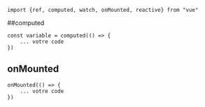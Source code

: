 ```
import {ref, computed, watch, onMounted, reactive} from "vue"
```

##computed
```
const variable = computed(() => {
    ... votre code
})
```

## onMounted
```
onMounted(() => {
    ... votre code
})
```
